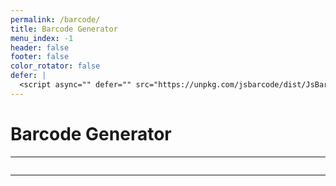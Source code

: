 ```yaml
---
permalink: /barcode/
title: Barcode Generator
menu_index: -1
header: false
footer: false
color_rotator: false
defer: |
  <script async="" defer="" src="https://unpkg.com/jsbarcode/dist/JsBarcode.all.min.js"></script>
---
```


# Barcode Generator[](# '{">":"find","tag":"main","className":"align-center"}')

---

<style>
    #barcode{
        display: inline-block;
        line-height: 0;
    }
</style>

<img id="barcode"/>

<script>
((w) => {
    w.defer.push(() => {
        const qs = w.queryStringToObject(w.location.search.substr(1));
        if (!(qs && qs.val)) {
            w.location.search = '?val=8886001038011'
        }
        w.JsBarcode("#barcode", qs.val);
    });
})(window);
</script>

---
